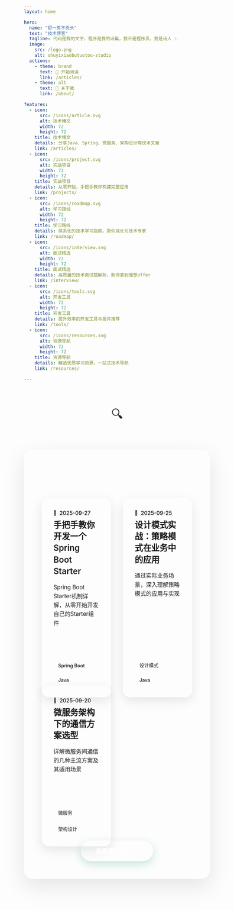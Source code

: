 ```yaml
---
layout: home

hero:
  name: "舒一笑不秃头"
  text: "技术博客"
  tagline: 代码是我的文字，程序是我的诗篇，我不是程序员，我是诗人 ✨
  image:
    src: /logo.png
    alt: shuyixiaobutuotou-studio
  actions:
    - theme: brand
      text: 🚀 开始阅读
      link: /articles/
    - theme: alt
      text: 📖 关于我
      link: /about/

features:
  - icon: 
      src: /icons/article.svg
      alt: 技术博文
      width: 72
      height: 72
    title: 技术博文
    details: 分享Java、Spring、微服务、架构设计等技术文章
    link: /articles/
  - icon:
      src: /icons/project.svg
      alt: 实战项目
      width: 72
      height: 72
    title: 实战项目
    details: 从零开始，手把手教你构建完整应用
    link: /projects/
  - icon:
      src: /icons/roadmap.svg
      alt: 学习路线
      width: 72
      height: 72
    title: 学习路线
    details: 体系化的技术学习指南，助你成长为技术专家
    link: /roadmap/
  - icon:
      src: /icons/interview.svg
      alt: 面试精选
      width: 72
      height: 72
    title: 面试精选
    details: 高质量的技术面试题解析，助你拿到理想offer
    link: /interview/
  - icon:
      src: /icons/tools.svg
      alt: 开发工具
      width: 72
      height: 72
    title: 开发工具
    details: 提升效率的开发工具与插件推荐
    link: /tools/
  - icon:
      src: /icons/resources.svg
      alt: 资源导航
      width: 72
      height: 72
    title: 资源导航
    details: 精选优质学习资源，一站式技术导航
    link: /resources/

---
```


<style>
/* 现代化特性卡片布局 */
.VPFeatures {
  background: linear-gradient(135deg, var(--vp-c-bg) 0%, var(--vp-c-bg-soft) 100%);
  padding: 4rem 1.5rem;
  position: relative;
  overflow: hidden;
}

.VPFeatures::before {
  content: '';
  position: absolute;
  top: -50%;
  left: -50%;
  width: 200%;
  height: 200%;
  background: radial-gradient(circle, rgba(62, 175, 124, 0.03) 0%, transparent 70%);
  animation: rotate 20s linear infinite;
}

@keyframes rotate {
  from { transform: rotate(0deg); }
  to { transform: rotate(360deg); }
}

.VPFeatures .container {
  max-width: 1400px;
  position: relative;
  z-index: 1;
}

.VPFeatures .items {
  display: grid;
  grid-template-columns: repeat(auto-fit, minmax(350px, 1fr));
  gap: 2rem;
  margin-top: 2rem;
  max-width: 1400px;
  margin-left: auto;
  margin-right: auto;
  padding: 0 1rem;
  justify-content: center;
}

.VPFeatures .item {
  position: relative;
  padding: 2rem 1.5rem;
  border-radius: 20px;
  background: linear-gradient(145deg, var(--vp-c-bg), var(--vp-c-bg-soft));
  border: 1px solid var(--vp-c-divider);
  transition: all 0.4s cubic-bezier(0.4, 0, 0.2, 1);
  overflow: hidden;
  backdrop-filter: blur(10px);
  box-shadow: 0 8px 32px rgba(0, 0, 0, 0.1);
  min-height: 280px;
  height: auto;
  display: flex;
  flex-direction: column;
  justify-content: flex-start;
  align-items: center;
  text-align: center;
  width: 100%;
}

.VPFeatures .item::before {
  content: '';
  position: absolute;
  top: 0;
  left: 0;
  right: 0;
  height: 4px;
  background: linear-gradient(90deg, var(--vp-c-brand-1), var(--vp-c-brand-3), var(--vp-c-brand-1));
  transform: scaleX(0);
  transition: transform 0.4s ease;
}

.VPFeatures .item:hover::before {
  transform: scaleX(1);
}

.VPFeatures .item:hover {
  transform: translateY(-8px) scale(1.02);
  box-shadow: 0 20px 40px rgba(62, 175, 124, 0.15);
  border-color: var(--vp-c-brand-1);
}

.VPFeatures .icon {
  display: flex;
  justify-content: center;
  align-items: center;
  width: 80px;
  height: 80px;
  margin: 0 auto 1.5rem;
  background: linear-gradient(135deg, var(--vp-c-brand-dimm), rgba(62, 175, 124, 0.1));
  border-radius: 20px;
  transition: all 0.4s ease;
  position: relative;
  overflow: hidden;
  flex-shrink: 0;
}

.VPFeatures .icon::before {
  content: '';
  position: absolute;
  top: 50%;
  left: 50%;
  width: 0;
  height: 0;
  background: radial-gradient(circle, var(--vp-c-brand-1), transparent);
  transition: all 0.4s ease;
  transform: translate(-50%, -50%);
  border-radius: 50%;
}

.VPFeatures .item:hover .icon {
  transform: scale(1.1) rotate(10deg);
  background: linear-gradient(135deg, rgba(62, 175, 124, 0.2), rgba(62, 175, 124, 0.1));
  box-shadow: 0 10px 30px rgba(62, 175, 124, 0.3);
}

.VPFeatures .item:hover .icon::before {
  width: 100%;
  height: 100%;
}

.VPFeatures .title {
  font-size: 1.4rem;
  font-weight: 700;
  margin: 0 0 1rem;
  text-align: center;
  background: linear-gradient(135deg, var(--vp-c-brand-1), var(--vp-c-brand-3));
  -webkit-background-clip: text;
  background-clip: text;
  -webkit-text-fill-color: transparent;
  position: relative;
  line-height: 1.4;
}

.VPFeatures .details {
  text-align: center;
  color: var(--vp-c-text-1);
  line-height: 1.6;
  font-size: 0.95rem;
  margin: 1rem 0 1.5rem;
  flex-grow: 1;
  display: block;
  word-wrap: break-word;
  hyphens: auto;
}

.VPFeatures .item a {
  display: inline-block;
  padding: 0.75rem 1.5rem;
  background: linear-gradient(135deg, var(--vp-c-brand-1), var(--vp-c-brand-3));
  color: white;
  text-decoration: none;
  border-radius: 50px;
  font-weight: 600;
  font-size: 0.9rem;
  transition: all 0.3s ease;
  margin: 0 auto;
  opacity: 0;
  transform: translateY(10px);
}

.VPFeatures .item:hover a {
  opacity: 1;
  transform: translateY(0);
  box-shadow: 0 6px 20px rgba(62, 175, 124, 0.4);
}

.VPFeatures .item:hover a:hover {
  transform: translateY(-2px);
  box-shadow: 0 8px 25px rgba(62, 175, 124, 0.5);
}

/* 响应式设计 */
@media (max-width: 640px) {
  .VPFeatures {
    padding: 3rem 1rem;
  }
  
  .VPFeatures .items {
    grid-template-columns: 1fr;
    gap: 1.5rem;
    padding: 0;
  }
  
  .VPFeatures .item {
    padding: 1.5rem 1rem;
    min-height: 260px;
  }
  
  .VPFeatures .icon {
    width: 60px;
    height: 60px;
    margin-bottom: 1rem;
  }
  
  .VPFeatures .title {
    font-size: 1.1rem;
    margin-bottom: 0.8rem;
  }
  
  .VPFeatures .details {
    font-size: 0.85rem;
    margin: 0.8rem 0 1rem;
    line-height: 1.5;
  }
}

@media (min-width: 641px) and (max-width: 768px) {
  .VPFeatures .items {
    grid-template-columns: 1fr;
    gap: 2rem;
    padding: 0 0.5rem;
  }
  
  .VPFeatures .item {
    padding: 2rem 1.5rem;
    min-height: 280px;
    max-width: 500px;
    margin: 0 auto;
  }
  
  .VPFeatures .icon {
    width: 70px;
    height: 70px;
  }
  
  .VPFeatures .title {
    font-size: 1.2rem;
  }
  
  .VPFeatures .details {
    font-size: 0.9rem;
  }
}

@media (min-width: 769px) and (max-width: 1024px) {
  .VPFeatures .items {
    grid-template-columns: repeat(2, 1fr);
    gap: 2rem;
    padding: 0 1rem;
  }
  
  .VPFeatures .item {
    padding: 2rem 1.5rem;
    min-height: 300px;
  }
  
  .VPFeatures .icon {
    width: 75px;
    height: 75px;
  }
  
  .VPFeatures .title {
    font-size: 1.3rem;
  }
  
  .VPFeatures .details {
    font-size: 0.9rem;
    line-height: 1.6;
  }
}

@media (min-width: 1025px) and (max-width: 1200px) {
  .VPFeatures .items {
    grid-template-columns: repeat(3, 1fr);
    gap: 2rem;
  }
  
  .VPFeatures .item {
    padding: 2rem 1.5rem;
    min-height: 300px;
  }
  
  .VPFeatures .icon {
    width: 80px;
    height: 80px;
  }
  
  .VPFeatures .title {
    font-size: 1.3rem;
  }
  
  .VPFeatures .details {
    font-size: 0.9rem;
  }
}

@media (min-width: 1201px) {
  .VPFeatures .items {
    grid-template-columns: repeat(3, 1fr);
    gap: 2.5rem;
    max-width: 1200px;
  }
  
  .VPFeatures .item {
    padding: 2.5rem 2rem;
    min-height: 320px;
  }
  
  .VPFeatures .icon {
    width: 80px;
    height: 80px;
  }
  
  .VPFeatures .title {
    font-size: 1.4rem;
  }
  
  .VPFeatures .details {
    font-size: 0.95rem;
    line-height: 1.6;
  }
}
</style>

<div class="section-divider">
  <div class="divider-line"></div>
  <div class="divider-icon">🔍</div>
  <div class="divider-line"></div>
</div>

<div class="recent-posts">
  <h2>最新文章</h2>
  <div class="post-list">
    <div class="post-grid">
      <div class="post-item">
        <div class="post-date">2025-09-27</div>
        <h3 class="post-title"><a href="/articles/spring-boot-starter">手把手教你开发一个Spring Boot Starter</a></h3>
        <div class="post-desc">Spring Boot Starter机制详解，从零开始开发自己的Starter组件</div>
        <div class="post-meta">
          <span class="post-tag">Spring Boot</span>
          <span class="post-tag">Java</span>
        </div>
      </div>
      <div class="post-item">
        <div class="post-date">2025-09-25</div>
        <h3 class="post-title"><a href="/articles/design-patterns">设计模式实战：策略模式在业务中的应用</a></h3>
        <div class="post-desc">通过实际业务场景，深入理解策略模式的应用与实现</div>
        <div class="post-meta">
          <span class="post-tag">设计模式</span>
          <span class="post-tag">Java</span>
        </div>
      </div>
      <div class="post-item">
        <div class="post-date">2025-09-20</div>
        <h3 class="post-title"><a href="/articles/microservice-communication">微服务架构下的通信方案选型</a></h3>
        <div class="post-desc">详解微服务间通信的几种主流方案及其适用场景</div>
        <div class="post-meta">
          <span class="post-tag">微服务</span>
          <span class="post-tag">架构设计</span>
        </div>
      </div>
    </div>
  </div>
  <div class="view-more">
    <a href="/articles/">查看更多文章 →</a>
  </div>
</div>

<style>
/* 现代化文章展示区域 */
.recent-posts {
  margin: 4rem auto;
  padding: 3rem 2rem;
  background: linear-gradient(135deg, var(--vp-c-bg) 0%, var(--vp-c-bg-soft) 100%);
  border-radius: 24px;
  max-width: 1400px;
  position: relative;
  overflow: hidden;
  box-shadow: 0 20px 60px rgba(0, 0, 0, 0.1);
}

.recent-posts::before {
  content: '';
  position: absolute;
  top: 0;
  left: 0;
  right: 0;
  height: 6px;
  background: linear-gradient(90deg, var(--vp-c-brand-1), var(--vp-c-brand-3), var(--vp-c-brand-1));
  border-radius: 24px 24px 0 0;
}

.recent-posts h2 {
  margin: 0 0 2rem;
  text-align: center;
  font-size: 2.2rem;
  font-weight: 700;
  background: linear-gradient(135deg, var(--vp-c-brand-1), var(--vp-c-brand-3));
  -webkit-background-clip: text;
  background-clip: text;
  -webkit-text-fill-color: transparent;
  position: relative;
}

.recent-posts h2::after {
  content: '';
  position: absolute;
  bottom: -10px;
  left: 50%;
  width: 80px;
  height: 4px;
  background: linear-gradient(90deg, var(--vp-c-brand-1), var(--vp-c-brand-3));
  transform: translateX(-50%);
  border-radius: 2px;
}

.post-list {
  margin-top: 2rem;
}

.post-grid {
  display: grid;
  grid-template-columns: repeat(auto-fit, minmax(380px, 1fr));
  gap: 2.5rem;
  padding: 0 1rem;
}

.post-item {
  padding: 2rem;
  border-radius: 20px;
  background: linear-gradient(145deg, var(--vp-c-bg), var(--vp-c-bg-soft));
  transition: all 0.4s cubic-bezier(0.4, 0, 0.2, 1);
  box-shadow: 0 10px 30px rgba(0, 0, 0, 0.1);
  height: 100%;
  display: flex;
  flex-direction: column;
  position: relative;
  overflow: hidden;
  border: 1px solid var(--vp-c-divider);
}

.post-item::before {
  content: '';
  position: absolute;
  top: 0;
  left: 0;
  right: 0;
  height: 5px;
  background: linear-gradient(90deg, var(--vp-c-brand-1), var(--vp-c-brand-3));
  transform: scaleX(0);
  transition: transform 0.4s ease;
}

.post-item:hover::before {
  transform: scaleX(1);
}

.post-item:hover {
  transform: translateY(-10px) scale(1.02);
  box-shadow: 0 25px 50px rgba(62, 175, 124, 0.15);
  border-color: var(--vp-c-brand-1);
}

.post-date {
  font-size: 0.9rem;
  color: var(--vp-c-text-2);
  font-weight: 500;
  margin-bottom: 0.5rem;
  display: flex;
  align-items: center;
  gap: 0.5rem;
}

.post-date::before {
  content: '📅';
  font-size: 0.8rem;
}

.post-title {
  margin: 0 0 1rem;
  font-size: 1.4rem;
  font-weight: 600;
  line-height: 1.4;
}

.post-title a {
  color: var(--vp-c-text-1);
  text-decoration: none;
  transition: color 0.3s ease;
  display: block;
}

.post-title a:hover {
  color: var(--vp-c-brand-1);
}

.post-desc {
  margin: 0 0 1.5rem;
  color: var(--vp-c-text-1);
  font-size: 0.95rem;
  line-height: 1.6;
  flex-grow: 1;
}

.post-meta {
  display: flex;
  gap: 0.75rem;
  flex-wrap: wrap;
  margin-top: auto;
}

.post-tag {
  font-size: 0.8rem;
  padding: 0.4rem 0.8rem;
  border-radius: 20px;
  background: linear-gradient(135deg, var(--vp-c-brand-dimm), rgba(62, 175, 124, 0.1));
  color: var(--vp-c-brand-1);
  font-weight: 500;
  border: 1px solid var(--vp-c-brand-1);
  transition: all 0.3s ease;
}

.post-tag:hover {
  background: linear-gradient(135deg, var(--vp-c-brand-1), var(--vp-c-brand-3));
  color: white;
  transform: translateY(-2px);
}

.view-more {
  margin-top: 3rem;
  text-align: center;
}

.view-more a {
  padding: 1rem 2.5rem;
  border: none;
  border-radius: 50px;
  color: white;
  background: linear-gradient(135deg, var(--vp-c-brand-1), var(--vp-c-brand-3));
  text-decoration: none;
  transition: all 0.4s ease;
  font-weight: 600;
  font-size: 1rem;
  display: inline-flex;
  align-items: center;
  gap: 0.5rem;
  box-shadow: 0 8px 25px rgba(62, 175, 124, 0.3);
  position: relative;
  overflow: hidden;
}

.view-more a::before {
  content: '';
  position: absolute;
  top: 0;
  left: -100%;
  width: 100%;
  height: 100%;
  background: linear-gradient(90deg, transparent, rgba(255, 255, 255, 0.2), transparent);
  transition: left 0.5s ease;
}

.view-more a:hover::before {
  left: 100%;
}

.view-more a:hover {
  transform: translateY(-3px);
  box-shadow: 0 12px 35px rgba(62, 175, 124, 0.4);
}

/* 分隔线样式 */
.section-divider {
  display: flex;
  align-items: center;
  justify-content: center;
  margin: 4rem auto;
  max-width: 600px;
}

.divider-line {
  flex-grow: 1;
  height: 2px;
  background: linear-gradient(to right, transparent, var(--vp-c-brand-1), transparent);
  border-radius: 1px;
}

.divider-icon {
  font-size: 2rem;
  margin: 0 2rem;
  color: var(--vp-c-brand-1);
  animation: pulse 2s infinite;
}

@keyframes pulse {
  0%, 100% { transform: scale(1); opacity: 1; }
  50% { transform: scale(1.1); opacity: 0.8; }
}

/* 响应式调整 */
@media (max-width: 768px) {
  .recent-posts {
    margin: 3rem 1rem;
    padding: 2rem 1.5rem;
  }
  
  .post-grid {
    grid-template-columns: 1fr;
    gap: 2rem;
    padding: 0;
  }
  
  .post-item {
    padding: 1.5rem;
  }
  
  .recent-posts h2 {
    font-size: 1.8rem;
  }
}

@media (min-width: 769px) and (max-width: 1024px) {
  .post-grid {
    grid-template-columns: repeat(2, 1fr);
    gap: 2rem;
  }
}

@media (min-width: 1025px) and (max-width: 1200px) {
  .post-grid {
    grid-template-columns: repeat(2, 1fr);
    gap: 2.5rem;
  }
}

@media (min-width: 1201px) {
  .post-grid {
    grid-template-columns: repeat(3, 1fr);
    gap: 2.5rem;
  }
}
</style>

